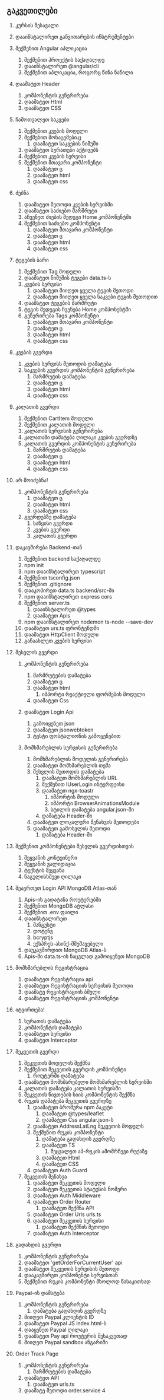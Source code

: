 ## გაკვეთილები
1. კურსის შესავალი
2. დააინსტალირეთ განვითარების ინსტრუმენტები
3. შექმენით Angular აპლიკაცია
    1. შექმენით პროექტის საქაღალდე
    2. დააინსტალირეთ @angular/cli
    3. შექმენით აპლიკაცია, როგორც წინა ნაწილი

4. დაამატეთ Header
    1. კომპონენტის გენერირება
    2. დაამატეთ Html
    3. დაამატეთ CSS

5. ჩამოთვალეთ საკვები
     1. შექმენით კვების მოდელი
     2. შექმენით მონაცემები.ც
        1. დაამატეთ საკვების ნიმუში
     3. დაამატეთ სურათები აქტივებს
     4. შექმენით კვების სერვისი
     5. შექმენით მთავარი კომპონენტი
        1. დაამატეთ ც
        2. დაამატეთ html
        3. დაამატეთ css

6. ძებნა
    1. დაამატეთ მეთოდი კვების სერვისში
    2. დაამატეთ საძიებო მარშრუტი
    3. აჩვენეთ ძიების შედეგი Home კომპონენტში
    4. შექმენით საძიებო კომპონენტი
       1. დაამატეთ მთავარი კომპონენტი
       2. დაამატეთ ც
       3. დაამატეთ html
       4. დაამატეთ css
   
7. ტეგების ბარი
    1. შექმენით Tag მოდელი
    2. დაამატეთ ნიმუშის ტეგები data.ts-ს
    3. კვების სერვისი
       1. დაამატეთ მიიღეთ ყველა ტეგის მეთოდი
       2. დაამატეთ მიიღეთ ყველა საკვები ტეგის მეთოდით
    4. დაამატეთ ტეგების მარშრუტი
    5. ტეგის შედეგის ჩვენება Home კომპონენტში
    6. გენერირება Tags კომპონენტი
       1. დაამატეთ მთავარი კომპონენტი
       2. დაამატეთ ც
       3. დაამატეთ html
       4. დაამატეთ css

8. კვების გვერდი
    1. კვების სერვისს მეთოდის დამატება
    2. საკვების გვერდის კომპონენტის გენერირება
       1. მარშრუტის დამატება
       2. დაამატეთ ც
       3. დაამატეთ html
       4. დაამატეთ css

9. კალათის გვერდი
    1. შექმენით CartItem მოდელი
    2. შექმენით კალათის მოდელი
    3. კალათის სერვისის გენერირება
    4. კალათაში დამატება ღილაკი კვების გვერდზე
    5. კალათის გვერდის კომპონენტის გენერირება
       1. მარშრუტის დამატება
       2. დაამატეთ ც
       3. დაამატეთ html
       4. დაამატეთ css

10. არ მოიძებნა!
     1. კომპონენტის გენერირება
        1. დაამატეთ ც
        2. დაამატეთ html
        3. დაამატეთ css
     2. გვერდებზე დამატება
        1. საწყისი გვერდი
        2. კვების გვერდი
        3. კალათის გვერდი

11. დაკავშირება Backend-თან
     1. შექმენით backend საქაღალდე
     2. npm init
     3. npm დააინსტალირეთ typescript
     4. შექმენით tsconfig.json
     5. შექმენით .gitignore
     6. დააკოპირეთ data.ts backend/src-ში
     7. npm დააინსტალირეთ express cors
     8. შექმენით server.ts
         1. დააინსტალირეთ @types
         2. დაამატეთ Apis
     9. npm დააინსტალირეთ nodemon ts-node --save-dev
     10. დაამატეთ urs.ts ფრონტენდში
     11. დაამატეთ HttpClient მოდული
     12. განაახლეთ კვების სერვისი

12. შესვლის გვერდი
     1. კომპონენტის გენერირება
         1. მარშრუტების დამატება
         2. დაამატეთ ც
         3. დაამატეთ html
             1. იმპორტი რეაქტიული ფორმების მოდული
         4. დაამატეთ Css
     2. დაამატეთ Login Api
         1. გამოიყენეთ json
         2. დაამატეთ jsonwebtoken
         3. ტესტი ფოსტალიონის გამოყენებით
    
     3. მომხმარებლის სერვისის გენერირება
         1. მომხმარებლის მოდელის გენერირება
         2. დაამატეთ მომხმარებლის თემა
         3. შესვლის მეთოდის დამატება
             1. დაამატეთ მომხმარებლის URL
             2. შექმენით IUserLogin ინტერფეისი
             3. დაამატეთ ngx-toastr
                 1. იმპორტის მოდული
                 2. იმპორტი BrowserAnimationsModule
                 3. სტილის დამატება angular.json-ში
             4. დამატება Header-ში
         1. დაამატეთ ლოკალური შენახვის მეთოდები
         2. დაამატეთ გამოსვლის მეთოდი
            1. დამატება Header-ში


13. შექმენით კომპონენტები შესვლის გვერდისთვის
     1. შეყვანის კონტეინერი
     2. შეყვანის ვალიდაცია
     3. ტექსტის შეყვანა
     4. ნაგულისხმევი ღილაკი

14. შეაერთეთ Login API MongoDB Atlas-თან
     1. Apis-ის გადატანა როუტერებში
     2. შექმენით MongoDB ატლასი
     3. შექმენით .env ფაილი
     4. დააინსტალირეთ
        1. მანგუსტი
        2. დოტენვ
        3. bcryptjs
        4. ექსპრეს-ასინქ-მმუშავებელი
     5. დაუკავშირდით MongoDB Atlas-ს
     6. Apis-ში data.ts-ის ნაცვლად გამოიყენეთ MongoDB


15. მომხმარებლის რეგისტრაცია
     1. დაამატეთ რეგისტრაცია api
     2. დაამატეთ რეგისტრაციის სერვისის მეთოდი
     3. დაამატე რეგისტრაციის ბმული
     4. დაამატეთ რეგისტრაციის კომპონენტი


16. იტვირთება!
     1. სურათის დამატება
     2. კომპონენტის დამატება
     3. დაამატეთ სერვისი
     4. დაამატეთ Interceptor




17. შეკვეთის გვერდი
     1. შეკვეთის მოდელის შექმნა
     2. შექმენით შეკვეთის გვერდის კომპონენტი
         1. როუტერში დამატება
     3. დაამატეთ მომხმარებელი მომხმარებლის სერვისში
     4. კალათის დამატება კალათის სერვისში
     5. შეკვეთის ნივთების სიის კომპონენტის შექმნა
     6. რუკის დამატება შეკვეთის გვერდზე
         1. დაამატეთ ბროშურა npm პაკეტი
             1. დაამატეთ @types/leaflet
             2. დაამატეთ Css angular.json-ს
         2. დაამატეთ AddressLatLng შეკვეთის მოდელს
         3. შექმენით რუკის კომპონენტი
             1. დამატება გადახდის გვერდზე
             2. დაამატეთ TS
                 1. შეცვალეთ აპ-რუკის ამომრჩევი რუქაზე
             3. დაამატეთ Html
             4. დაამატეთ CSS
         4. დაამატეთ Auth Guard
     7. შეკვეთის შენახვა
         1. დაამატეთ შეკვეთის მოდელი
         2. დაამატეთ შეკვეთის სტატუსის ნომერი
         3. დაამატეთ Auth Middleware
         4. დაამატეთ Order Router
            1. დაამატეთ შექმნა API
         5. დაამატეთ Order Urls urls.ts
         7. დაამატეთ შეკვეთის სერვისი
            1. დაამატეთ შექმნის მეთოდი
         8. დაამატეთ Auth Interceptor

18. გადახდის გვერდი
     1. კომპონენტის გენერირება
     2. დაამატეთ 'getOrderForCurrentUser' api
     3. დაამატეთ შეკვეთის სერვისის მეთოდი
     4. დააკავშირეთ კომპონენტი სერვისთან
     5. შექმენით რუკის კომპონენტი მხოლოდ წასაკითხად

19. Paypal-ის დამატება
     1. კომპონენტის გენერირება
        1. დამატება გადახდის გვერდზე
     2. მიიღეთ Paypal კლიენტის ID
     3. დაამატეთ Paypal JS index.html-ს
     4. დააყენეთ Paypal ღილაკი
     5. დაამატეთ Pay api როუტერის შესაკვეთად
     6. მიიღეთ Paypal sandbox ანგარიში

20. Order Track Page
     1. კომპონენტის გენერირება
         1. მარშრუტების დამატება
     2. დაამატეთ API
         1. დაამატეთ urls.ts
     3. დაამატე მეთოდი order.service
     4
